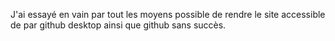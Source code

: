 J'ai essayé en vain par tout les moyens possible de rendre le site accessible de par github desktop ainsi que github sans succès.
